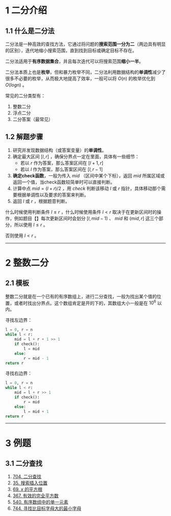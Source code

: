 # 1 二分介绍

## 1.1 什么是二分法

二分法是一种高效的查找方法，它通过将问题的**搜索范围一分为二**（两边具有明显的区别），迭代地缩小搜索范围，直到找到目标或确定目标不存在。

二分法适用于**有序数据集合**，并且每次迭代可以将搜索范围**缩小一半**。

二分法本质上也是**枚举**，但和暴力枚举不同，二分法利用数据结构的**单调性**减少了很多不必要的枚举，从而极大地提高了效率，一般可以将 $O(n)$ 的枚举优化到 $O(logn)$ 。

常见的二分类型有：

1. 整数二分
2. 浮点二分
3. 二分答案（最常见）

## 1.2 解题步骤

1. 研究并发现数据结构（或答案变量）的**单调性**。
2. 确定最大区间 $[l, r]$ ，确保分界点一定在里面，具体有一些细节：
    - 若以 $r$ 作为答案，那么答案区间在 $[l+1, r]$
    - 若以 $l$ 作为答案，那么答案区间在 $[l, r-1]$
3. **确定check函数**，一般为传入 $mid$ （区间中某个下标），返回 $mid$ 所属区域或返回一个值，当check函数较简单时可以直接判断。
4. 计算中点 $mid=(l+r)/2$ ，用 $check$ 判断该移动 $l$ 或 $r$ 指针，具体移动那个需要根据单调性以及要求的答案来判断。
5. 返回 $l$ 或 $r$ ，根据题意判断。

什么时候使用判断条件 $l \leq r$ ，什么时候使用条件 $l < r$ 取决于在更新区间时的操作，例如题目【】每次更新区间时会划分 $[l, mid - 1)$ 、 $mid$ 和 $(mid, r]$ 这三个部分，所以使用 $l \leq r$ 。

否则使用 $l < r$ 。

---

# 2 整数二分

## 2.1 模板

整数二分就是在一个已有的有序数组上，进行二分查找，一般为找出某个值的位置，或者时找出分界点。这个数组肯定是开的下的，其数组大小一般是在 $10^6$ 以内。

寻找左边界：

```python
l = 0, r = n
while l < r:
    mid = l + r + 1 >> 1
    if check():
        l = mid
    else:
        r = mid - 1
return r
```

寻找右边界：

```python
l = 0, r = n
while l < r:
    mid = l + r >> 1
    if check():
        r = mid
    else:
        l = mid + 1
return r
```

---

# 3 例题

## 3.1 二分查找

1. [704. 二分查找](/leetcode/其他/704.%20二分查找.md)
2. [35. 搜索插入位置](/leetcode/2-热题100/11-二分查找/35.%20搜索插入位置.md)
3. [69. $x$ 的平方根](/leetcode/其他/69.%20x%20的平方根.md)
4. [367. 有效的完全平方数](/leetcode/其他/367.%20有效的完全平方数.md)
5. [540. 有序数组中的单一元素](/leetcode/4-每日一题/540.%20有序数组中的单一元素.md)
6. [744. 寻找比目标字母大的最小字母](/leetcode/其他/744.%20寻找比目标字母大的最小字母.md)